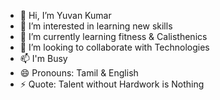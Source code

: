 - 👋 Hi, I’m Yuvan Kumar
- 👀 I’m interested in learning new skills
- 🌱 I’m currently learning fitness & Calisthenics 
- 💞️ I’m looking to collaborate with Technologies 
- 📫 I'm Busy
- 😄 Pronouns: Tamil & English 
- ⚡ Quote: Talent without Hardwork is Nothing
<!---
Yuvan2606/Yuvan2606 is a ✨ special ✨ repository because its `README.md` (this file) appears on your GitHub profile.
You can click the Preview link to take a look at your changes.
--->
